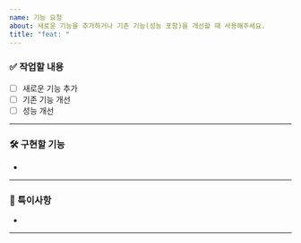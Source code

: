 ```yaml
---
name: 기능 요청
about: 새로운 기능을 추가하거나 기존 기능(성능 포함)을 개선할 때 사용해주세요.
title: "feat: "
---
```


### **✅ 작업할 내용**
- [ ] 새로운 기능 추가
- [ ] 기존 기능 개선
- [ ] 성능 개선

---

### **🛠️ 구현할 기능**

-

---

### **💬 특이사항**

-

---